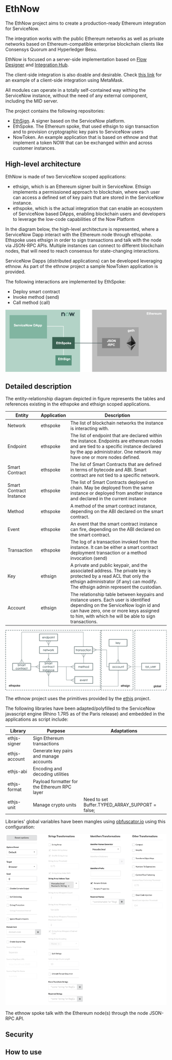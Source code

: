# EthNow

The EthNow project aims to create a production-ready Ethereum integration for ServiceNow. 

The integration works with the public Ethereum networks as well as private networks based on Ethereum-compatible enterprise blockchain clients like Consensys Quorum and Hyperledger Besu.

EthNow is focused on a server-side implementation based on [Flow Designer](https://docs.servicenow.com/bundle/paris-servicenow-platform/page/administer/flow-designer/concept/flow-designer.html) and [Integration Hub](https://docs.servicenow.com/bundle/paris-servicenow-platform/page/administer/integrationhub/concept/integrationhub.html).

The client-side integration is also doable and desirable. Check [this link](https://www.linkedin.com/pulse/servicenow-non-fungible-tokens-enterprise-ethereum-nicola-attico/) for an example of a client-side integration using MetaMask.

All modules can operate in a totally self-contained way withing the ServiceNow instance, without the need of any external component, including the MID server.

The project contains the following repositories:
- [EthSign](ethsign.md). A signer based on the ServiceNow platform.
- EthSpoke. The Ethereum spoke, that used ethsign to sign transaction and to provision cryptographic key pairs to ServiceNow users
- NowToken. An example application that is based on ethnow and that implement a token NOW that can be exchanged within and across customer instances.

## High-level architecture

EthNow is made of two ServiceNow scoped applications:
- ethsign, which is an Ethereum signer built in ServiceNow. Ethsign implements a permissioned approach to blockchain, where each user can access a defined set of key pairs that are stored in the ServiceNow instance.
- ethspoke, which is the actual integration that can enable an ecosystem of ServiceNow based DApps, enabling blockchain users and developers to leverage the low-code capabilities of the Now Platform

In the diagram below, the high-level architecture is represented, where a ServiceNow Dapp interact with the Ethereum node through ethspoke. Ethspoke uses ethsign in order to sign transactions and talk with the node via JSON-RPC APIs. Multiple instances can connect to different blockchain nodes, that will need to reach consensus for state-changing interactions. 

ServiceNow Dapps (distributed applications) can be developed leveraging ethnow. As part of the ethnow project a sample NowToken application is provided.

The following interactions are implemented by EthSpoke:
- Deploy smart contract
- Invoke method (send)
- Call method (call)

![Architecture](ethnow_arch.png)

## Detailed description

The entity-relationship diagram depicted in figure represents the tables and references existing in the ethspoke and ethsign scoped applications.

| Entity  | Application |Description |
|---|---|---|
|Network|ethspoke|The list of blockchain networks the instance is interacting with.|
|Endpoint|ethspoke|The list of endpoint that are declared within the instance. Endpoints are ethereum nodes and are tied to a specific instance declared by the app administrator. One network may have one or more nodes defined.|
|Smart Contract|ethspoke|The list of Smart Contracts that are defined in terms of bytecode and ABI. Smart contract are not tied to a specific network.|
|Smart Contract Instance|ethspoke|The list of Smart Contracts deployed on chain. May be deployed from the same instance or deployed from another instance and declared in the current instance |
|Method|ethspoke|A method of the smart contract instance, depending on the ABI declared on the smart contract.
|Event|ethspoke|An event that the smart contract instance can fire, depending on the ABI declared on the smart contract.
|Transaction|ethspoke|The log of a transaction invoked from the instance. It can be either a smart contract deployment transaction or a method invocation (send)|
|Key|ethsign|A private and public keypair, and the associated address. The private key is protected by a read ACL that only the ethsign administrator (if any) can modify. The ethsign admin represent the custodian.
|Account|ethsign|The relationship table between keypairs and instance users. Each user is identified depending on the ServiceNow login id and can have zero,  one or more keys assigned to him, with which he will be able to sign transactions. |



![Entity Diagram](ethnow_erd.png)


The ethnow project uses the primitives provided by the [ethjs](https://github.com/ethjs) project.

The following libraries have been adapted/polyfilled to the ServiceNow javascript engine (Rhino 1.7R5 as of the Paris release) and embedded in the applications as script include:

| Library | Purpose | Adaptations |
|---|---|---|
|ethjs-signer| Sign Ethereum transactions||
|ethjs-account| Generate key pairs and manage accounts||
|ethjs-abi| Encoding and decoding utilities||
|ethjs-format| Payload formatter for the Ethereum RPC layer ||
|ethjs-unit| Manage crypto units | Need to set Buffer.TYPED_ARRAY_SUPPORT = false;|

Libraries' global variables have been mangles using [obfuscator.io](https://obfuscator.io/) using this configuration:

![Obfuscator Config](obfuscator_config.png)

The ethnow spoke talk with the Ethereum node(s) through the node JSON-RPC API.

## Security



## How to use

